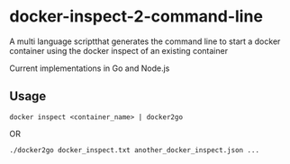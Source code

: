 # docker-inspect-2-command-line
A multi language scriptthat generates the command line to start a docker container using the docker inspect of an existing container

Current implementations in Go and Node.js

## Usage
```
docker inspect <container_name> | docker2go
```
OR
```
./docker2go docker_inspect.txt another_docker_inspect.json ...
```